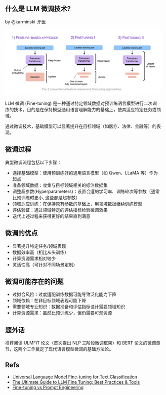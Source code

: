 什么是 LLM 微调技术?
-------------------

by @karminski-牙医

![](./assets/images/llm-fine-tuning.png)

LLM 微调 (Fine-tuning) 是一种通过特定领域数据对预训练语言模型进行二次训练的技术。目的是在保持模型通用语言理解能力的基础上，使其适应特定任务或领域。

通过微调技术，基础模型可以显著提升在目标领域（如医疗、法律、金融等）的表现。


## 微调过程

典型微调流程包括以下步骤：
- 选择基础模型：使用预训练好的通用语言模型（如 Qwen、LLaMA 等）作为起点
- 准备领域数据：收集与目标领域相关的标注数据集
- 调整超参数(Hyperparameters)：设置合适的学习率、训练轮次等参数（通常比预训练时更小, 这些都是超参数）
- 领域适应训练：在保持原有参数的基础上，用领域数据继续训练模型
- 评估验证：通过领域特定的评估指标检验微调效果
- 迭代上述过程来获得更好的结果直到满意

## 微调的优点

- 显著提升特定任务/领域表现
- 数据效率高（相比从头训练）
- 计算资源需求相对较少
- 灵活性高（可针对不同场景定制）

## 微调可能存在的问题

- 过拟合风险：过度适配训练数据可能导致泛化能力下降
- 领域依赖：在非目标领域表现可能下降
- 需要领域专业知识：数据准备和评估指标设计需要领域知识
- 计算资源需求：虽然比预训练少，但仍需要可观资源



## 题外话

推荐阅读 ULMFiT 论文（首次提出 NLP 三阶段微调框架）和 BERT 论文的微调章节，这两个工作奠定了现代语言模型微调的基础方法论。


## Refs

- [Universal Language Model Fine-tuning for Text Classification](https://arxiv.org/abs/1801.06146)
- [The Ultimate Guide to LLM Fine Tuning: Best Practices & Tools](https://www.lakera.ai/blog/llm-fine-tuning-guide)
- [Fine-tuning vs Prompt Engineering](https://mlops.community/fine-tuning-vs-prompt-engineering-llms/)
